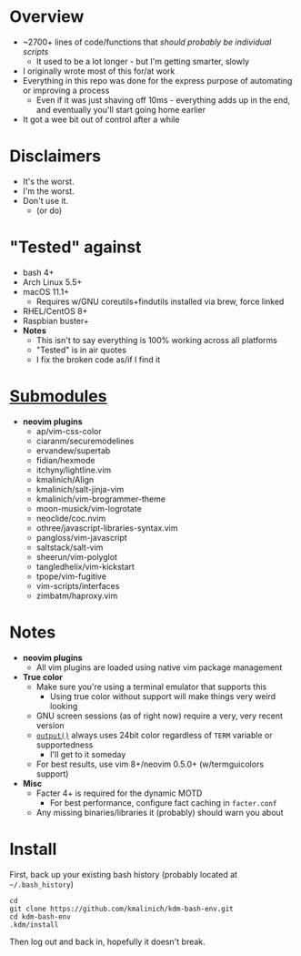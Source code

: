 # Overview

* ~2700+ lines of code/functions that _should probably be individual scripts_
  * It used to be a lot longer - but I'm getting smarter, slowly
* I originally wrote most of this for/at work
* Everything in this repo was done for the express purpose of automating or improving a process
  * Even if it was just shaving off 10ms - everything adds up in the end, and eventually you'll start going home earlier
* It got a wee bit out of control after a while

# Disclaimers

* It's the worst.
* I'm the worst.
* Don't use it.
  * (or do)

# "Tested" against

  * bash 4+
  * Arch Linux 5.5+
  * macOS 11.1+
    * Requires w/GNU coreutils+findutils installed via brew, force linked
  * RHEL/CentOS 8+
  * Raspbian buster+
* **Notes**
  * This isn't to say everything is 100% working across all platforms
  * "Tested" is in air quotes
  * I fix the broken code as/if I find it

# [Submodules](.gitmodules)

* **neovim plugins**
  * ap/vim-css-color
  * ciaranm/securemodelines
  * ervandew/supertab
  * fidian/hexmode
  * itchyny/lightline.vim
  * kmalinich/Align
  * kmalinich/salt-jinja-vim
  * kmalinich/vim-brogrammer-theme
  * moon-musick/vim-logrotate
  * neoclide/coc.nvim
  * othree/javascript-libraries-syntax.vim
  * pangloss/vim-javascript
  * saltstack/salt-vim
  * sheerun/vim-polyglot
  * tangledhelix/vim-kickstart
  * tpope/vim-fugitive
  * vim-scripts/interfaces
  * zimbatm/haproxy.vim

# Notes

* **neovim plugins**
  * All vim plugins are loaded using native vim package management
* **True color**
  * Make sure you're using a terminal emulator that supports this
    * Using true color without support will make things very weird looking
  * GNU screen sessions (as of right now) require a very, very recent version
  * [`output()`](.kdm/rc.d/text#L5-L191) always uses 24bit color regardless of `TERM` variable or supportedness
    * I'll get to it someday
  * For best results, use vim 8+/neovim 0.5.0+ (w/termguicolors support)
* **Misc**
  * Facter 4+ is required for the dynamic MOTD
    * For best performance, configure fact caching in `facter.conf`
  * Any missing binaries/libraries it (probably) should warn you about

# Install

First, back up your existing bash history (probably located at `~/.bash_history`)
```
cd
git clone https://github.com/kmalinich/kdm-bash-env.git
cd kdm-bash-env
.kdm/install
```
Then log out and back in, hopefully it doesn't break.
